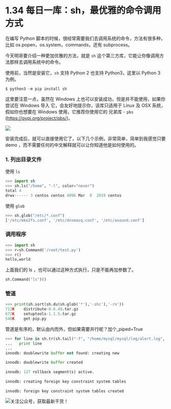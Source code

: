 # 1.34 每日一库：sh，最优雅的命令调用方式

在编写 Python 脚本的时候，很经常需要我们去调用系统的命令，方法有很多种，比如 os.popen，os.system，commands，还有 subprocess。

今天明哥要介绍一种更加优雅的方法，就是 `sh` 这个第三方库，它能让你像调用方法那样去调用系统中的命令。

使用前，当然是安装它，`sh` 支持 Python 2 也支持 Python3，这里以 Python 3 为例。

```shell
$ python3 -m pip install sh
```

这里要注意一点，虽然在 Windows 上也可以安装成功，但是并不能使用，如果你尝试在 Windows 导入 它，会友好地提示你，该库只适用于 Linux 及 OSX 系统，假如你也想要在 Windows  使用，它推荐你使用它的 兄弟库 - `pbs` (https://pypi.org/project/pbs/)。

![](http://image.python-online.cn/20200227201644.png)



安装完成后，就可以直接使用它了，以下几个示例，非常简单，简单到我感觉只要 demo ，而不需要任何的中文解释就可以让你知道他是如何使用的。



### 1. 列出目录文件

使用 `ls`

```python
>>> import sh
>>> sh.ls("/home", "-l", color="never")
total 4
drwx------ 3 centos centos 4096 Mar  8  2019 centos
```

使用 `glob`

```python
>>> sh.glob("/etc/*.conf")
['/etc/mke2fs.conf', '/etc/dnsmasq.conf', '/etc/asound.conf']
```



### 调用程序

```python
>>> import sh
>>> r=sh.Command('/root/test.py')
>>> r()
hello,world
```

上面我们的 ls ，也可以通过这种方式执行，只是不能再加参数了。

```python
sh.Command("ls")()
```



### 管道

```python
>>> print(sh.sort(sh.du(sh.glob('*'),'-shc'),'-rn'))
712K	distribute-0.6.49.tar.gz
672K	setuptools-1.1.5.tar.gz
548K	get-pip.py
```

管道是有序的，默认由内而外，但如果需要并行呢？加个_piped=True 

```python
>>> for line in sh.tr(sh.tail("-f", "/home/mysql/mysql/log/alert.log", _piped=True), "[:upper:]", "[:lower:]", _iter=True):
...   print line
... 
innodb: doublewrite buffer not found: creating new
 
innodb: doublewrite buffer created
 
innodb: 127 rollback segment(s) active.
 
innodb: creating foreign key constraint system tables
 
innodb: foreign key constraint system tables created
```





![关注公众号，获取最新干货！](http://image.python-online.cn/20191117155836.png)